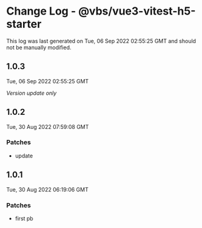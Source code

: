 # Change Log - @vbs/vue3-vitest-h5-starter

This log was last generated on Tue, 06 Sep 2022 02:55:25 GMT and should not be manually modified.

## 1.0.3
Tue, 06 Sep 2022 02:55:25 GMT

_Version update only_

## 1.0.2
Tue, 30 Aug 2022 07:59:08 GMT

### Patches

- update

## 1.0.1
Tue, 30 Aug 2022 06:19:06 GMT

### Patches

- first pb

